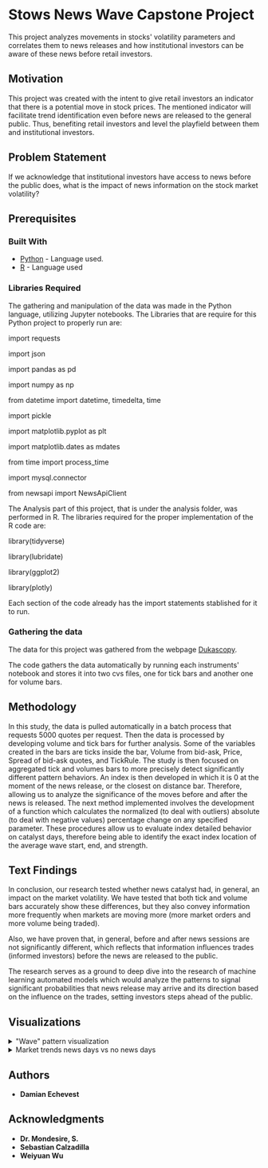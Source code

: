 # Stows News Wave Capstone Project

This project analyzes movements in stocks' volatility parameters and correlates them to news releases and how institutional investors can be aware of these news before retail investors.

## Motivation

This project was created with the intent to give retail investors an indicator that there is a potential move in stock prices. The mentioned indicator will facilitate trend identification even before news are released to the general public. Thus, benefiting retail investors and level the playfield between them and institutional investors.


## Problem Statement

If we acknowledge that institutional investors have access to news before the public does, what is the impact of news information on the stock market volatility? 

## Prerequisites

### Built With

* [Python](https://www.python.org/) - Language used.
* [R](https://www.r-project.org/) - Language used

### Libraries Required
The gathering and manipulation of the data was made in the Python language, utilizing Jupyter notebooks.
The Libraries that are require for this Python project to properly run are:

import requests 

import json 

import pandas as pd

import numpy as np

from datetime import datetime, timedelta, time

import pickle

import matplotlib.pyplot as plt

import matplotlib.dates as mdates

from time import process_time 

import mysql.connector

from newsapi import NewsApiClient

The Analysis part of this project, that is under the analysis folder, was performed in R.
The libraries required for the proper implementation of the R code are:

library(tidyverse)

library(lubridate)

library(ggplot2)

library(plotly)

Each section of the code already has the import statements stablished for it to run.


### Gathering the data

The data for this project was gathered from the webpage [Dukascopy](https://www.dukascopy.com/trading-tools).

The code gathers the data automatically by running each instruments' notebook and stores it into two cvs files, one for tick bars and another one for volume bars.

## Methodology

In this study, the data is pulled automatically in a batch process that requests 5000 quotes per request. Then the data is processed by developing volume and tick bars for further analysis. Some of the variables created in the bars are ticks inside the bar, Volume from bid-ask, Price, Spread of bid-ask quotes, and TickRule. The study is then focused on aggregated tick and volumes bars to more precisely detect significantly different pattern behaviors. An index is then developed in which it is 0 at the moment of the news release, or the closest on distance bar. Therefore, allowing us to analyze the significance of the moves before and after the news is released. The next method implemented involves the development of a function which calculates the normalized (to deal with outliers) absolute (to deal with negative values) percentage change on any specified parameter. These procedures allow us to evaluate index detailed behavior on catalyst days, therefore being able to identify the exact index location of the average wave start, end, and strength.

## Text Findings

In conclusion, our research tested whether news catalyst had, in general, an impact on the market volatility. We have tested that both tick and volume bars accurately show these differences, but they also convey information more frequently when markets are moving more (more market orders and more volume being traded).  

Also, we have proven that, in general, before and after news sessions are not significantly different, which reflects that information influences trades (informed investors) before the news are released to the public.  

The research serves as a ground to deep dive into the research of machine learning automated models which would analyze the patterns to signal significant probabilities that news release may arrive and its direction based on the influence on the trades, setting investors steps ahead of the public.  

## Visualizations

<details>
           <summary>"Wave" pattern visualization</summary>
           <p>
                      
 Aims to visualize “the wave” by plotting the index (distance from news release) vs the row-wise percent change. Significant difference on volume bars supports that these bars are better to classify the wave. They prove the significance between the days with events and the days without events, by showing the increase in volatility and volume.
         

![alt text](https://github.com/DrMondesire/StockNewsWave/blob/master/Graphs/PercentChange.png?raw=true)

![alt text](https://github.com/DrMondesire/StockNewsWave/blob/master/Graphs/IndexPercentChange.png?raw=true)

</p>
</details>

         
 <details>
           <summary>Market trends news days vs no news days</summary>
           <p>
                     
 These bars visualizes market trends and the news days vs non news days significant different indexes (lines). These graphs helps us test the stastitially different behavior of informed traders (before news release) and the retail investors (after news release). Note that these values may provide better comparison when tested on specific clusters of news days.

   ![alt text](https://github.com/DrMondesire/StockNewsWave/blob/master/Graphs/EventsVSnoEventsSigDif.png?raw=true)
  </p>
 </details>
         

## Authors


* **Damian Echevest**


## Acknowledgments

* **Dr. Mondesire, S.** 
* **Sebastian Calzadilla** 
* **Weiyuan Wu**
